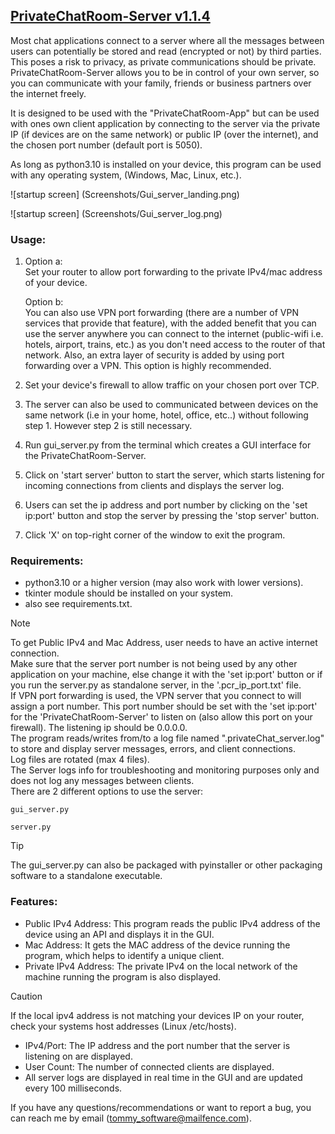 ## <ins>PrivateChatRoom-Server v1.1.4</ins>

Most chat applications connect to a server where all the messages between
users can potentially be stored and read (encrypted or not) by third parties.
This poses a risk to privacy, as private communications should be private.
PrivateChatRoom-Server allows you to be in control of your own server, so you
can communicate with your family, friends or business partners over the internet freely.

It is designed to be used with the "PrivateChatRoom-App" but can be used
with ones own client application by connecting to the server via the
private IP (if devices are on the same network) or public IP (over the internet),
and the chosen port number (default port is 5050).

As long as python3.10 is installed on your device, this program can be used with any 
operating system, (Windows, Mac, Linux, etc.).

![startup screen] (Screenshots/Gui_server_landing.png)

![startup screen] (Screenshots/Gui_server_log.png)

###  Usage:
1. Option a:\
   Set your router to allow port forwarding to the private IPv4/mac address
    of your device.
   
   Option b:\
   You can also use VPN port forwarding (there are a number of VPN services
    that provide that feature), with the added benefit that you can use the
    server anywhere you can connect to the internet (public-wifi i.e. hotels,
    airport, trains, etc.) as you don't need access to the router of that
    network.
    Also, an extra layer of security is added by using port forwarding over a
    VPN.
    This option is highly recommended.
3.  Set your device's firewall to allow traffic on your chosen port over TCP.
4.  The server can also be used to communicated between devices on the same
    network (i.e in your home, hotel, office, etc..) without following step 1.
    However step 2 is still necessary.
5.  Run gui_server.py from the terminal which creates a GUI interface for the
    PrivateChatRoom-Server.
6.  Click on 'start server' button to start the server, which starts listening
    for incoming connections from clients and displays the server log.
7.  Users can set the ip address and port number by clicking on the 'set ip:port'
    button and stop the server by pressing the 'stop server' button.
8.  Click 'X' on top-right corner of the window to exit the program.

### Requirements:
- python3.10 or a higher version (may also work with lower versions).
- tkinter module should be installed on your system.
- also see requirements.txt.

>[!NOTE]
>To get Public IPv4 and Mac Address, user needs to have an active internet
    connection.\
>Make sure that the server port number is not being used by any other
    application on your machine, else change it with the 'set ip:port' button
    or if you run the server.py as standalone server, in the '.pcr_ip_port.txt'
    file.\
>If VPN port forwarding is used, the VPN server that you connect to will
    assign a port number. This port number should be set with the 'set ip:port'
    for the 'PrivateChatRoom-Server' to listen on (also allow this port on your
    firewall). The listening ip should be 0.0.0.0.\
>The program reads/writes from/to a log file named ".privateChat_server.log"
    to store and display server messages, errors, and client connections.\
    Log files are rotated (max 4 files).\
>The Server logs info for troubleshooting and monitoring purposes only and 
    does not log any messages between clients.\
>There are 2 different options to use the server:
   
    gui_server.py
   
    server.py

>[!TIP]
>The gui_server.py can also be packaged with pyinstaller or other packaging
    software to a standalone executable.

 ### Features:
- Public IPv4 Address: This program reads the public IPv4 address of the
   device using an API and displays it in the GUI.
- Mac Address: It gets the MAC address of the device running the program,
   which helps to identify a unique client.
- Private IPv4 Address: The private IPv4 on the local network of the machine
   running the program is also displayed.
>[!CAUTION]
>If the local ipv4 address is not matching your devices IP on your
   router, check your systems host addresses (Linux /etc/hosts).
- IPv4/Port: The IP address and the port number that the server is listening on
   are displayed.
- User Count: The number of connected clients are displayed.
- All server logs are displayed in real time in the GUI and are updated
   every 100 milliseconds.

If you have any questions/recommendations or want to report a bug, you can reach
 me by email (tommy_software@mailfence.com).
